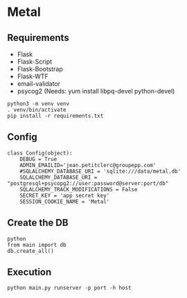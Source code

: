 # Metal

## Requirements ##

- Flask
- Flask-Script
- Flask-Bootstrap
- Flask-WTF
- email-validator
- psycog2 (Needs: yum install libpq-devel python-devel)

```
python3 -m venv venv
. venv/bin/activate
pip install -r requirements.txt
```

## Config ##

```
class Config(object):
    DEBUG = True
    ADMIN_EMAILID='jean.petitclerc@groupepp.com'
    #SQLALCHEMY_DATABASE_URI = 'sqlite:///data/metal.db'
    SQLALCHEMY_DATABASE_URI = "postgresql+psycopg2://user:password@server:port/db"
    SQLALCHEMY_TRACK_MODIFICATIONS = False
    SECRET_KEY = 'app secret key'
    SESSION_COOKIE_NAME = 'Metal'
```

## Create the DB ##

```
python
from main import db
db.create_all()
```

## Execution ##

```
python main.py runserver -p port -h host
```

